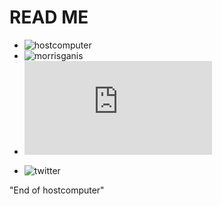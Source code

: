 READ ME
=====
+ ![hostcomputer](https://avatars1.githubusercontent.com/u/25133519?v=4&s=20)
+ ![morrisganis](https://avatars2.githubusercontent.com/u/32203995?v=4&s=20)
+ ![hostcomputer](https://rawgit.com/hostcomputer/130159523c694f84013c66f4c7644b7a/raw/b4fe77851f0e62730932f1d69171b9c8368b82df/README.md)
- ![twitter](http://www.twitter.com/MorrisGanis)

"End of hostcomputer"

